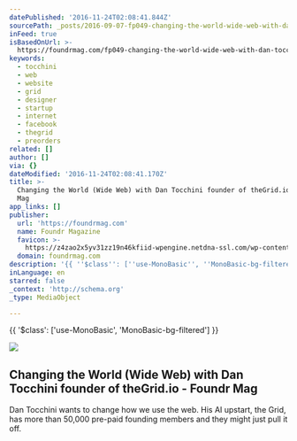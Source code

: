 ```yaml
---
datePublished: '2016-11-24T02:08:41.844Z'
sourcePath: _posts/2016-09-07-fp049-changing-the-world-wide-web-with-dan-tocchini-found.md
inFeed: true
isBasedOnUrl: >-
  https://foundrmag.com/fp049-changing-the-world-wide-web-with-dan-tocchini-founder-of-the-grid-io/
keywords:
  - tocchini
  - web
  - website
  - grid
  - designer
  - startup
  - internet
  - facebook
  - thegrid
  - preorders
related: []
author: []
via: {}
dateModified: '2016-11-24T02:08:41.170Z'
title: >-
  Changing the World (Wide Web) with Dan Tocchini founder of theGrid.io - Foundr
  Mag
app_links: []
publisher:
  url: 'https://foundrmag.com'
  name: Foundr Magazine
  favicon: >-
    https://z4zao2x5yv31zz19n46kfiid-wpengine.netdna-ssl.com/wp-content/uploads/2014/06/rocket-favicon.png
  domain: foundrmag.com
description: '{{ ''$class'': [''use-MonoBasic'', ''MonoBasic-bg-filtered''] }}'
inLanguage: en
starred: false
_context: 'http://schema.org'
_type: MediaObject

---
```

{{ '$class': \['use-MonoBasic', 'MonoBasic-bg-filtered'\] }}

<article style=""><img src="https://s3-us-west-2.amazonaws.com/the-grid-img/p/d31cf67b9b1f79b5787443fd7ad20ac59c0209e4.jpg" /><h1>Changing the World (Wide Web) with Dan Tocchini founder of theGrid.io - Foundr Mag</h1><p>Dan Tocchini wants to change how we use the web. His AI upstart, the Grid, has more than 50,000 pre-paid founding members and they might just pull it off.</p></article>